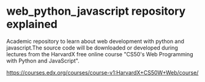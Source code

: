 # web_python_javascript repository explained
Academic repository to learn about web development with python and javascript.The source code will be downloaded or developed during lectures from the HarvardX free online course "CS50's Web Programming with Python and JavaScript".

https://courses.edx.org/courses/course-v1:HarvardX+CS50W+Web/course/
